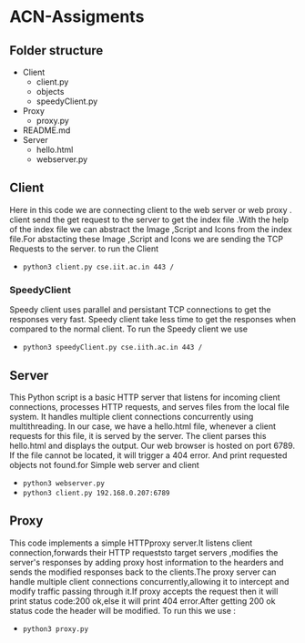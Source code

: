 # ACN-Assigments

## Folder structure

- Client
   - client.py
  -  objects
  - speedyClient.py
- Proxy
   - proxy.py
- README.md
- Server
    - hello.html
    - webserver.py

## Client
   Here in this code we are connecting client to the web server or web proxy .
   client send the get request to the server to get the index file .With the help of the index file we can abstract the         Image ,Script and Icons from the index file.For abstacting these Image ,Script and Icons we are sending the TCP Requests 
   to the server.
                  to run the Client               
   - `python3 client.py cse.iit.ac.in 443 /`

### SpeedyClient
   Speedy client uses parallel and persistant TCP connections to get the responses very fast. Speedy client take less time to get the responses when compared to the normal client.
                  To run the Speedy client we use 
   - `python3 speedyClient.py cse.iith.ac.in 443 / `

## Server

   This Python script is a basic HTTP server that listens for incoming client connections, processes HTTP requests, and serves files from the local file system. It handles multiple client connections concurrently using multithreading.  In our case, we have a hello.html file, whenever a client requests for this file, it is served by the server. The client parses this hello.html and displays the output. Our web browser is hosted on port 6789. If the file cannot be located, it will trigger a 404 error. And print requested objects not found.for Simple web server and client
   - `python3 webserver.py `
   - `python3 client.py 192.168.0.207:6789`



## Proxy
   This code implements a simple HTTPproxy server.It listens client connection,forwards their HTTP requeststo target servers ,modifies the server's responses by adding proxy host information to the hearders and sends the modified responses back to the clients.The proxy server can handle multiple client connections concurrently,allowing it to intercept and modify traffic passing through it.If proxy accepts the request then it will print status code:200 ok,else it will print 404 error.After getting 200 ok status code the header will be modified.
                  To run this we use :
   - `python3 proxy.py`
